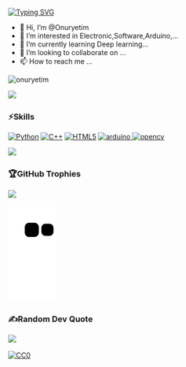 <a href="https://git.io/typing-svg"><img src="https://readme-typing-svg.herokuapp.com?font=Fira+Code&size=30&pause=1000&color=01000B&width=435&lines=Profilime+Ho%C5%9Fgeldiniz+;Welcome+to+my+profile;Ben+Onur+Yetim;+I+am+Onur+Yetim" alt="Typing SVG" /></a>
- 👋 Hi, I’m @Onuryetim
- 👀 I’m interested in Electronic,Software,Arduino,...
- 🌱 I’m currently learning Deep learning...
- 💞️ I’m looking to collaborate on ...
- 📫 How to reach me ...

<p align="left"> <img src="https://komarev.com/ghpvc/?username=onuryetim" alt="onuryetim" /> </p>
<p align="left"> <img src="https://profile-counter.glitch.me/{onuryetim}/count.svg" /> </p>

### ⚡Skills
<p align="left">
<a href="https://www.python.org/" target="_blank" rel="noreferrer"><img src="https://raw.githubusercontent.com/danielcranney/readme-generator/main/public/icons/skills/python-colored.svg" width="36" height="36" alt="Python" /></a>
<a href="https://docs.microsoft.com/en-us/cpp/?view=msvc-170" target="_blank" rel="noreferrer"><img src="https://raw.githubusercontent.com/danielcranney/readme-generator/main/public/icons/skills/cplusplus-colored.svg" width="36" height="36" alt="C++" /></a>
<a href="https://developer.mozilla.org/en-US/docs/Glossary/HTML5" target="_blank" rel="noreferrer"><img src="https://raw.githubusercontent.com/danielcranney/readme-generator/main/public/icons/skills/html5-colored.svg" width="36" height="36" alt="HTML5" /></a>  
<a href="https://www.arduino.cc/" target="_blank" rel="noreferrer"> <img src="https://cdn.worldvectorlogo.com/logos/arduino-1.svg" alt="arduino" width="40" height="40"/> </a> <a href="https://opencv.org/" target="_blank" rel="noreferrer"> <img src="https://www.vectorlogo.zone/logos/opencv/opencv-icon.svg" alt="opencv" width="40" height="40"/> </a>     
</p>  

<p align="left"> <img src="https://github-readme-stats.vercel.app/api?username=onuryetim&show_icons=true&theme=radical" /> </p>


### 🏆GitHub Trophies
<p align="left"> <img src="https://github-profile-trophy.vercel.app/?username=onuryetim&theme=discord&no-frame=false&no-bg=true&margin-w=4" /> </p>
<p align="left"> <img src="https://github.com/rafaballerini/rafaballerini/blob/output/github-contribution-grid-snake.svg"/> </p>


### ✍️Random Dev Quote
<p align="left"> <img src="https://quotes-github-readme.vercel.app/api?theme=algolia"/> </p>


[![CC0](https://licensebuttons.net/p/zero/1.0/88x31.png)](https://creativecommons.org/publicdomain/zero/1.0/)
